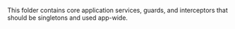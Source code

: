 This folder contains core application services, guards, and interceptors that should be singletons and used app-wide.
